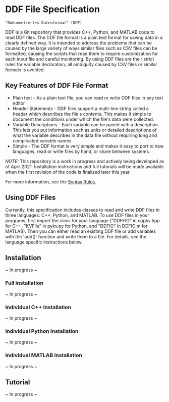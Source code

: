 # DDF File Specification

	"Dokumentiertes Datenformat" (DDF)

DDF is a Git repository that provides C++, Python, and MATLAB code to read
DDF files. The DDF file format is a plain text format for saving data in a clearly
defined way. It is intended to address the problems that can be caused by the
large variety of ways similar files such as CSV files can be formatted, causing
the scripts that read them to require customization for each input file and
careful monitoring. By using DDF files are their strict rules for variable
declaration, all ambiguity caused by CSV files or similar formats is avoided.

## Key Features of DDF File Format

* Plain text - As a plain text file, you can read or write DDF files in any text editor
* Header Statements - DDF files support a multi-line string called a header which describes the file's contents. This makes it simple to document the conditions under which the file's data were collected.
* Variable Descriptions - Each variable can be paired with a description. This lets you put information such as units or  detailed descriptions of what the variable describes in the data file without requiring long and complicated variable names.
* Simple - The DDF format is very simple and makes it easy to port to new languages, read or write files by hand, or share between systems.

_NOTE:_ This repository is a work in progress and actively being developed as of
April 2021. Installation instructions and full tutorials will be made available
when the first revision of the code is finalized later this year.

For more information, see the [Syntax Rules](Syntax.md).

## Using DDF Files

Currently, this specification includes classes to read and write DDF files in three
languages: C++, Python, and MATLAB. To use DDF files in your programs, first import
the class for your language ("DDFFIO" in cppkv.hpp for C++, "KVFile" in pykv.py for
Python, and "DDFIO" in DDFIO.m for MATLAB). Then you can either read an existing
DDF file or add variables with the 'add()' function and write them to a file. For
details, see the language specific instructions below.

## Installation

~ In progress ~

### Full Installation

~ In progress ~

### Individual C++ Installation

~ In progress ~

### Individual Python Installation

~ In progress ~

### Individual MATLAB Installation

~ In progress ~

## Tutorial

~ In progress ~
